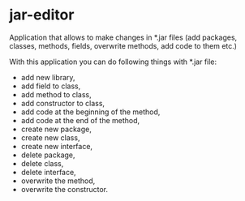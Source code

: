 # jar-editor
Application that allows to make changes in *.jar files (add packages, classes, methods, fields, overwrite methods, add code to them etc.)

With this application you can do following things with *.jar file:
- add new library,
- add field to class,
- add method to class,
- add constructor to class,
- add code at the beginning of the method,
- add code at the end of the method,
- create new package,
- create new class,
- create new interface,
- delete package,
- delete class,
- delete interface,
- overwrite the method,
- overwrite the constructor.

